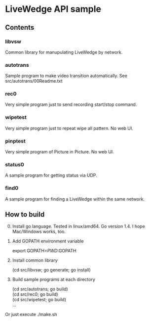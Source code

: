 # LiveWedge API sample

## Contents
### libvsw
Common library for manupulating LiveWedge by network.


### autotrans
Sample program to make video transition automatically. See src/autotrans/00Readme.txt

### rec0
Very simple program just to send recording start/stop command.

### wipetest
Very simple program just to repeat wipe all pattern. No web UI.

### pinptest
Very simple program of Picture in Picture. No web UI.

### status0
A sample program for getting status via UDP.

### find0
A sample program for finding a LiveWedge within the same network.

## How to build

0. Install go language.
Tested in linux/amd64. Go version 1.4. I hope Mac/Windows works, too.

1. Add GOPATH environment variable

	export GOPATH=$PWD:$GOPATH

2. Install common library

	(cd src/libvsw; go generate; go install)

3. Build sample programs at each directory

	(cd src/autotrans; go build)  
	(cd src/rec0; go build)  
	(cd src/wipetest; go build)  
	...  


Or just execute ./make.sh
